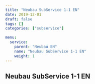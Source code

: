 ```yaml
---
title: "Neubau SubService 1-1 EN"
date: 2019-12-01
draft: false
tags: []
categories: ["subservice"]

menu:
  service:
    parent: "Neubau EN"
    name: "Neubau SubService 1-1 EN"
    weight: 1
---
```


## Neubau SubService 1-1 EN